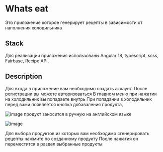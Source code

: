 # Whats eat
 Это приложение которое генерирует рецепты в зависимости от наполнения холодильника
 

## Stack

Для реализации приложения использованы Angular 18, typescript, scss, Fairbase, Recipe API,

## Description 
Для входа в приложение вам необходимо создать аккаунт. После регистрации вы можете авторизоваться
В главном меню при нажатии на холодильник вы попадаете внутрь
При попадании в холодильник перед вами появляется кнопка добаваления продукта,


![image](https://github.com/user-attachments/assets/f00bee7b-107f-4640-943e-e3ef3a6e5bf6)
 продукт заносится в ручную на английском языке

 
 ![image](https://github.com/user-attachments/assets/acbbb753-beca-4b9f-9f6b-3261af5bcd3d)

Для выбора продуктов из которых вам необходимо сгенерировать рецепты нажмите по созданному продукту
После нажатия он переместится в раздел выбранные продукты
